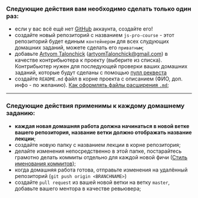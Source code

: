 ### Следующие действия вам необходимо сделать только один раз:

- если у вас всё ещё нет [GitHub](https://github.com/) аккаунта, создайте его!
- создайте новый репозиторий с названием `js-pro-course` - этот репозиторий будет единым `контейнером` для всех слудующих домашних заданий, можете сделать его `приватным`;
- добавьте [Artyom Talonchick](https://github.com/ArtyomTalonchick) (artyomTalonchick@gmail.com) в качестве контрибьютера к проекту (выберите из списка). Контрибьютер нужен для последующей проверки ваших домашних заданий, которые будут сделаны с помощью [пулл реквеста](https://habr.com/ru/post/125999/)
- создайте `README.md` файл в корне проекта с описанием (ФИО, доп. инфо - по желанию). [Как оформлять файлы расширения `.md`](https://guides.github.com/features/mastering-markdown/);

---

### Следующие действия применимы к каждому домашнему заданию:

- **каждая новая домашняя работа должна начинаться в новой ветке вашего репозитория, название ветки должно отображать название лекции**;
- создайте новую папку с названием лекции в корне репозитория;
- делайте изменения непосредственно в этой папке, постарайтесь грамотно делать коммиты отдельно для каждой новой фичи ([Стиль именования коммитов](https://habr.com/ru/post/183646/));
- когда домашняя работа готова, отправьте изменения на удалённый репозиторий (`git push origin <BRANCHNAME>`)
- создайте `pull request` из вашей новой ветки на ветку `master`, добавьте вашего ментора в качестве ревьювера;
